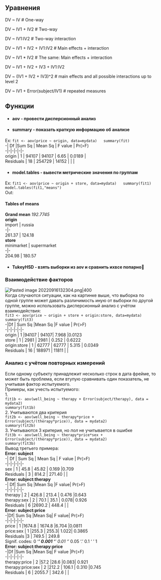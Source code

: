 ## Уравнения  
DV ~ IV # One-way  
  
DV ~ IV1 + IV2 # Two-way  
  
DV ~ IV1:IV2  # Two-way interaction  
  
DV ~ IV1 + IV2 + IV1:IV2 # Main effects + interaction  
  
DV ~ IV1 * IV2  # The same: Main effects + interaction  
  
DV ~ IV1 + IV2 + IV3 + IV1:IV2  
  
DV ~ (IV1 + IV2 + IV3)^2 # main effects and all possible interactions up to level 2  
  
DV ~ IV1 + Error(subject/IV1) # repeated measures  
  
## Функции  
- #### **aov** - провести дисперсионный анализ  
- #### **summary** - показать краткую информацию об анализе  
Ex: ```fit <- aov(price ~ origin, data=mydata)  
summary(fit)```  
-|   Df |Sum Sq  | Mean Sq  | F value | Pr(>F)  
-|-|-|-|-|-  
origin   |    1  | 94107  | 94107 |   6.65 | 0.0189 |   
Residuals   | 18 | 254729 |  14152 |  |   |             
- #### **model.tables** - вывести метрические значения по группам  
Ex: ```fit1 <- aov(price ~ origin + store, data=mydata)  
summary(fit1)  
model.tables(fit1,"means")```  
Out:  
#### Tables of means  
**Grand mean** *192.7745*  
**origin**  
import | russia   
-|-  
261.37 | 124.18   
**store**  
 minimarket | supermarket   
 -|-  
     204.98  |    180.57   
- #### **TukeyHSD** - взять выборки из aov и сравнить ихвсе попарно🤡  
### Взаимодействие факторов  
![Pasted image 20220916132304.png|400](https://github.com/PolkaDott/Data-Science-Summaries/blob/main/Язык%20R/attachments/Pasted%20image%2020220916132304.png?raw=true)  
Когда случаются ситуации, как на картинке выше, что выборка по одной группе может давать различимость иную от выборки по другой группе, можно использовать дисперсионный анализ с учётом взаимодействия:  
`fit3 <- aov(price ~ origin + store + origin:store, data=mydata)`  
`summary(fit3)`  
 -|Df | Sum Sq  |Mean Sq |F value | Pr(>F)  
 -|-|-|-|-|-  
origin  |      1  |94107  | 94107|   7.968 |0.0123  
store       |  1  | 2981  |  2981 |  0.252 | 0.6222  
origin:store   | 1 | 62777 |  62777  | 5.315  | 0.0349  
Residuals |   16 | 188971 |  11811 | |                
  
### Анализ с учётом повторных измерений  
Если одному субъекту принадлежит несколько строк в дата фрейме, то может быть проблема, если втупую сравнивать один показатель, не учитывая фактор испытуемого.   
Примеры, как учесть испытуемого:  
1.   
`fit1b <- aov(well_being ~ therapy + Error(subject/therapy), data = mydata2)`  
`summary(fit1b)`  
2. Учитываются два критерия  
`fit2b <- aov(well_being ~ therapy*price + Error(subject/(therapy*price)), data = mydata2)`  
`summary(fit2b)`  
3. Учитываются 3 критерия, но *пол* не учитывается в ошибке  
`fit3b <- aov(well_being ~ therapy*price*sex + Error(subject/(therapy*price)), data = mydata2)`  
`summary(fit3b)`  
Вывод третьего примера:  
**Error: subject**  
-|      Df | Sum Sq | Mean Sq | F value | Pr(>F)  
-|-|-|-|-|-  
sex     |   1  | 45.8  | 45.82   | 0.169  |0.709  
Residuals | 3   | 814.2 | 271.40      | |          
**Error: subject:therapy**  
-|            Df| Sum Sq |Mean Sq |F value| Pr(>F)  
-|-|-|-|-|-  
therapy    |  2 | 426.8  | 213.4  | 0.476  |0.643  
therapy:sex | 2  | 70.1 |   35.1 |  0.078| 0.926  
Residuals   | 6 |2690.2  | 448.4     | |          
**Error: subject:price**  
-|Df| Sum Sq |Mean Sq| F value| Pr(>F)  
-|-|-|-|-|-  
price    |  1 |1674.8 | 1674.8   |6.704 |0.0811  
price:sex | 1  |255.3  | 255.3|   1.022| 0.3865  
Residuals  |3 | 749.5 |  249.8                 
Signif. codes:  0 ‘***’ 0.001 ‘**’ 0.01 ‘*’ 0.05 ‘.’ 0.1 ‘ ’ 1  
**Error: subject:therapy:price**  
-|Df |Sum Sq |Mean Sq| F value |Pr(>F)  
-|-|-|-|-|-  
therapy:price     | 2   |57.2    |28.6   |0.083|  0.921  
therapy:price:sex | 2  |212.2 |  106.1  | 0.310  |0.745  
Residuals      |    6 | 2055.7  | 342.6 | |